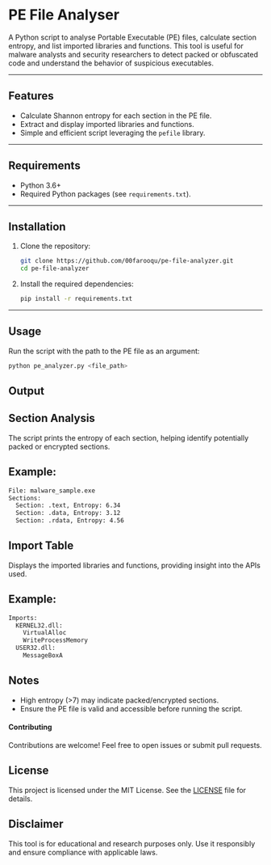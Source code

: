 # PE File Analyser

A Python script to analyse Portable Executable (PE) files, calculate section entropy, and list imported libraries and functions. This tool is useful for malware analysts and security researchers to detect packed or obfuscated code and understand the behavior of suspicious executables.

---

## Features
- Calculate Shannon entropy for each section in the PE file.
- Extract and display imported libraries and functions.
- Simple and efficient script leveraging the `pefile` library.

---

## Requirements
- Python 3.6+
- Required Python packages (see `requirements.txt`).

---

## Installation

1. Clone the repository:
    ```bash
    git clone https://github.com/00farooqu/pe-file-analyzer.git
    cd pe-file-analyzer
    ```

2. Install the required dependencies:
    ```bash
    pip install -r requirements.txt
    ```

---

## Usage

Run the script with the path to the PE file as an argument:

```bash
python pe_analyzer.py <file_path>
```

## Output

## Section Analysis

The script prints the entropy of each section, helping identify potentially packed or encrypted sections.

## Example:
```bash
File: malware_sample.exe
Sections:
  Section: .text, Entropy: 6.34
  Section: .data, Entropy: 3.12
  Section: .rdata, Entropy: 4.56
```
## Import Table

Displays the imported libraries and functions, providing insight into the APIs used.

## Example:
```bash
Imports:
  KERNEL32.dll:
    VirtualAlloc
    WriteProcessMemory
  USER32.dll:
    MessageBoxA
```
## Notes

- High entropy (>7) may indicate packed/encrypted sections.
- Ensure the PE file is valid and accessible before running the script.

#### Contributing

Contributions are welcome! Feel free to open issues or submit pull requests.

## License

This project is licensed under the MIT License. See the [LICENSE](LICENCE) file for details.

## Disclaimer

This tool is for educational and research purposes only. Use it responsibly and ensure compliance with applicable laws.
